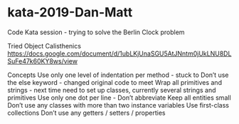 # kata-2019-Dan-Matt
 Code Kata session - trying to solve the Berlin Clock problem
 
 Tried Object Calisthenics https://docs.google.com/document/d/1ubLKjUnaSGU5AtJNntm0jUkLNU8DLSuFe47k60KY8ws/view

Concepts
Use only one level of indentation per method - stuck to
Don’t use the else keyword - changed original code to meet
Wrap all primitives and strings - next time need to set up classes, currently several strings and primitives
Use only one dot per line - 
Don’t abbreviate
Keep all entities small
Don’t use any classes with more than two instance variables
Use first-class collections
Don’t use any getters / setters / properties
